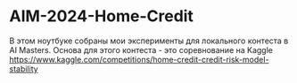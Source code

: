 # AIM-2024-Home-Credit
В этом ноутбуке собраны мои эксперименты для локального контеста в AI Masters. Основа для этого контеста - это соревнование на Kaggle https://www.kaggle.com/competitions/home-credit-credit-risk-model-stability

